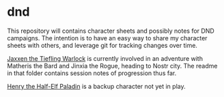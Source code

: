 # dnd

This repository will contains character sheets and possibly notes for DND campaigns.
The intention is to have an easy way to share my character sheets with others, and leverage git for tracking changes over time.

[Jaxxen the Tiefling Warlock](5e_Jaxxen_Tiefling_Warlock/) is currently involved in an adventure with Matheris the Bard and Jinxia the Rogue, heading to Nostr city.  The readme in that folder contains session notes of progression thus far.

[Henry the Half-Elf Paladin](5e_Henry_Half-Elf_Paladin.pdf) is a backup character not yet in play.
